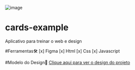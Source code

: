 ![image](https://user-images.githubusercontent.com/87401472/216033972-53afdfd7-e5e7-4ead-bcf0-bbe9cb210114.png)

# cards-example

Aplicativo para treinar o web e design

#Ferramentas🛠️
[x] Figma
[x] Html
[x] Css
[x] Javascript

#Modelo do Design🎨
[Clique aqui para ver o design do projeto](https://www.figma.com/file/muKjTq7bGC00oCoS1pfujm/Cards?nod-id=1%3A2&t=RSAs3jC3AVbcsyun-1)
